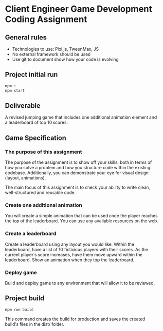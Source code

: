 # Client Engineer Game Development Coding Assignment

## General rules
- Technologies to use: Pixi.js, TweenMax, JS
- No external framework should be used
- Use git to document show how your code is evolving

## Project initial run
  ```bash
  npm i
  npm start
  ```

## Deliverable

A revised jumping game that includes one additional animation element and a leaderboard of top 10 scores. 


## Game Specification

### The purpose of this assignment

The purpose of the assignment is to show off your skills, both in terms of how you solve a problem and how you structure code within the existing codebase. Additionally, you can demonstrate your eye for visual design (layout, animations).

The main focus of this assignment is to check your ability to write clean, well-structured and reusable code.

### Create one additional animation

You will create a simple animation that can be used once the player reaches the top of the leaderboard. You can use any available resources on the web.

### Create a leaderboard

Create a leaderboard using any layout you would like. Within the leaderboard, have a list of 10 ficticious players with their scores. As the current player's score increases, have them move upward within the leaderboard. Show an animation when they top the leaderboard.

### Deploy game

Build and deploy game to any environment that will allow it to be reviewed.

## Project build
  ```bash
  npm run build
  ```

This command creates the build for production and saves the created build's files in the dist/ folder.

